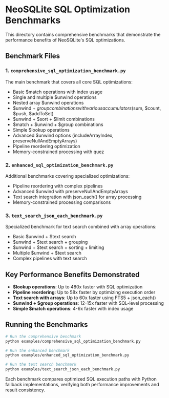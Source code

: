 # NeoSQLite SQL Optimization Benchmarks

This directory contains comprehensive benchmarks that demonstrate the performance benefits of NeoSQLite's SQL optimizations.

## Benchmark Files

### 1. `comprehensive_sql_optimization_benchmark.py`
The main benchmark that covers all core SQL optimizations:
- Basic $match operations with index usage
- Single and multiple $unwind operations
- Nested array $unwind operations
- $unwind + $group combinations with various accumulators ($sum, $count, $push, $addToSet)
- $unwind + $sort + $limit combinations
- $match + $unwind + $group combinations
- Simple $lookup operations
- Advanced $unwind options (includeArrayIndex, preserveNullAndEmptyArrays)
- Pipeline reordering optimization
- Memory-constrained processing with quez

### 2. `enhanced_sql_optimization_benchmark.py`
Additional benchmarks covering specialized optimizations:
- Pipeline reordering with complex pipelines
- Advanced $unwind with preserveNullAndEmptyArrays
- Text search integration with json_each() for array processing
- Memory-constrained processing comparisons

### 3. `text_search_json_each_benchmark.py`
Specialized benchmark for text search combined with array operations:
- Basic $unwind + $text search
- $unwind + $text search + grouping
- $unwind + $text search + sorting + limiting
- Multiple $unwind + $text search
- Complex pipelines with text search

## Key Performance Benefits Demonstrated

- **$lookup operations**: Up to 480x faster with SQL optimization
- **Pipeline reordering**: Up to 58x faster by optimizing execution order
- **Text search with arrays**: Up to 60x faster using FTS5 + json_each()
- **$unwind + $group operations**: 12-15x faster with SQL-level processing
- **Simple $match operations**: 4-6x faster with index usage

## Running the Benchmarks

```bash
# Run the comprehensive benchmark
python examples/comprehensive_sql_optimization_benchmark.py

# Run the enhanced benchmark
python examples/enhanced_sql_optimization_benchmark.py

# Run the text search benchmark
python examples/text_search_json_each_benchmark.py
```

Each benchmark compares optimized SQL execution paths with Python fallback implementations, verifying both performance improvements and result consistency.